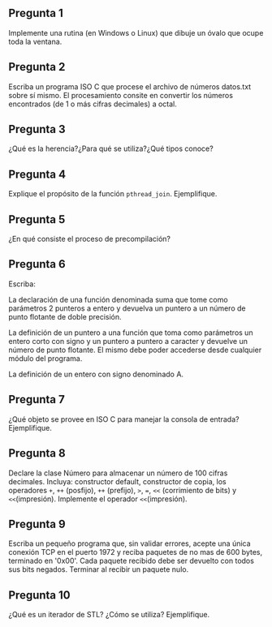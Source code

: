 ## Pregunta 1

Implemente una rutina (en Windows o Linux) que dibuje un óvalo que ocupe toda la ventana.

## Pregunta 2
Escriba un programa ISO C que procese el archivo de números datos.txt sobre sí mismo. El procesamiento consite en convertir los números encontrados (de 1 o más cifras decimales) a octal.

## Pregunta 3
¿Qué es la herencia?¿Para qué se utiliza?¿Qué tipos conoce?

## Pregunta 4
Explique el propósito de la función ``pthread_join``. Ejemplifique.

## Pregunta 5
¿En qué consiste el proceso de precompilación?

## Pregunta 6
Escriba:

La declaración de una función denominada suma que tome como 	parámetros 2 punteros a entero y devuelva un puntero a un 	número de punto flotante de doble precisión.

La definición de un puntero a una función que toma como parámetros un 	entero corto con signo y un puntero a puntero a caracter y 	devuelve un número de punto flotante. El mismo debe poder 	accederse desde cualquier módulo del programa.

La definición de un entero con 	signo denominado A.

## Pregunta 7
¿Qué objeto se provee en ISO C para manejar la consola de entrada?Ejemplifique.

## Pregunta 8
Declare la clase Número para almacenar un número de 100 cifras decimales. Incluya: constructor default, constructor de copia, los operadores ``+``, ``++`` (posfijo), ``++`` (prefijo), ``>``, ``=``, ``<<`` (corrimiento de bits) y ``<<``(impresión). Implemente el operador ``<<``(impresión).

## Pregunta 9
Escriba un pequeño programa que, sin validar errores, acepte una única conexión TCP en el puerto 1972 y reciba paquetes de no mas de 600 bytes, terminado en '0x00'. Cada paquete recibido debe ser devuelto con todos sus bits negados. Terminar al recibir un paquete nulo.

## Pregunta 10
¿Qué es un iterador de STL? ¿Cómo se utiliza? Ejemplifique.
